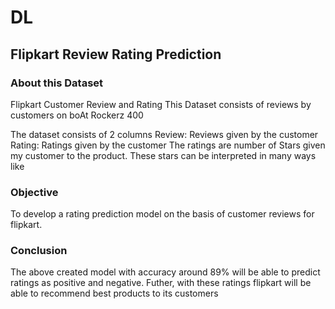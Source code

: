 # DL

## Flipkart Review Rating Prediction

### About this Dataset
Flipkart Customer Review and Rating This Dataset consists of reviews by customers on boAt Rockerz 400

The dataset consists of 2 columns
Review: Reviews given by the customer Rating: Ratings given by the customer The ratings are number of Stars given my customer to the product. These stars can be interpreted in many ways like

### Objective
To develop a rating prediction model on the basis of customer reviews for flipkart.
### Conclusion
The above created model with accuracy around 89% will be able to predict ratings as positive and negative.
Futher, with these ratings flipkart will be able to recommend best products to its customers
